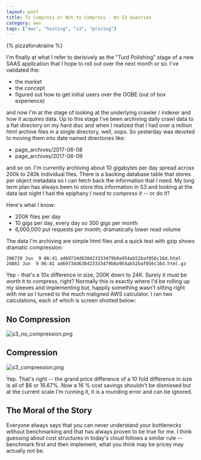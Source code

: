 ```yaml
---
layout: post
title: To Compress or Not to Compress - An S3 Question
category: aws
tags: ["aws", "hosting", "s3", "pricing"]
---
```

{% pizzaforukraine  %}

I'm finally at what I refer to derisively as the "Turd Polishing" stage of a new SAAS application that I hope to roll out over the next month or so.  I've validated the:

* the market
* the concept
* figured out how to get initial users over the OOBE (out of box experience)

and now I'm at the stage of looking at the underlying crawler / indexer and how it acquires data.  Up to this stage I've been archiving daily crawl data to a flat directory on my hard disc and when I realized that I had over a million html archive files in a single directory, well, oops.  So yesterday was devoted to moving them into date named directories like:

* page_archives/2017-06-08
* page_archives/2017-06-09

and so on.  I'm currently archiving about 10 gigabytes per day spread across 200k to 240k individual files.  There is a backing database table that stores per object metadata so I can fetch back the information that I need.  My long term plan has always been to store this information in S3 and looking at the data last night I had the epiphany *I need to compress it* -- or do it?

Here's what I know:

* 200K files per day
* 10 gigs per day, every day so 300 gigs per month
* 6,000,000 put requests per month; dramatically lower read volume

The data I'm archiving are simple html files and a quick test with gzip shows dramatic compression:

    206729 Jun  9 06:41 ad69734d630423333479b0a954ab52baf056c16d.html
    24881 Jun  9 06:41 ad69734d630423333479b0a954ab52baf056c16d.html.gz

Yep - that's a 10x difference in size, 200K down to 24K.  Surely it must be worth it to compress, right?  Normally this is exactly where I'd be rolling up my sleeves and implementing but, happily something wasn't sitting right with me so I turned to the much maligned AWS calculator.  I ran two calculations, each of which is screen shotted below:

## No Compression
![s3_no_compression.png](/blog/assets/s3_no_compression.png)


## Compression
![s3_compression.png](/blog/assets/s3_compression.png)

Yep.  That's right -- the grand price difference of a 10 fold difference in size is all of $6 or 16.67%.  Now a 16 % cost savings shouldn't be dismissed but at the current scale I'm running it, it is a rounding error and can be ignored.

## The Moral of the Story

Everyone always says that you can never understand your bottlenecks without benchmarking and that has always proven to be true for me.  I think guessing about cost structures in today's cloud follows a similar rule -- benchmark first and then implement, what you think may be pricey may actually not be.